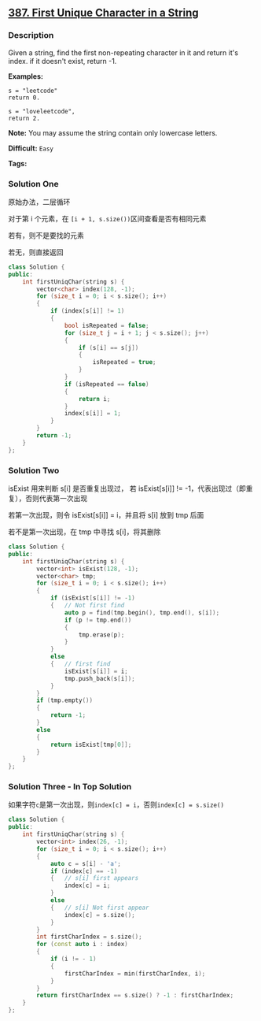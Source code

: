 ## [387. First Unique Character in a String](https://leetcode.com/problems/first-unique-character-in-a-string/#/description)

### Description

Given a string, find the first non-repeating character in it and return it's index. if it doesn't exist, return -1.

**Examples:**

```
s = "leetcode"
return 0.

s = "loveleetcode",
return 2.
```

**Note:** You may assume the string contain only lowercase letters.

**Difficult:** `Easy`

**Tags:**

### Solution One

原始办法，二层循环

对于第 i 个元素，在 `[i + 1, s.size())`区间查看是否有相同元素

若有，则不是要找的元素

若无，则直接返回

```c++
class Solution {
public:
    int firstUniqChar(string s) {
        vector<char> index(128, -1);
        for (size_t i = 0; i < s.size(); i++)
        {
            if (index[s[i]] != 1)
            {
                bool isRepeated = false;
                for (size_t j = i + 1; j < s.size(); j++)
                {
                    if (s[i] == s[j])
                    {
                        isRepeated = true;
                    }
                }
                if (isRepeated == false)
                {
                    return i;
                }
                index[s[i]] = 1;
            }
        }
        return -1;
    }
};
```

### Solution Two

isExist 用来判断 s[i] 是否重复出现过， 若 isExist[s[i]] != -1，代表出现过（即重复），否则代表第一次出现

若第一次出现，则令 isExist[s[i]] = i，并且将 s[i] 放到 tmp 后面

若不是第一次出现，在 tmp 中寻找 s[i]，将其删除

```c++
class Solution {
public:
    int firstUniqChar(string s) {
        vector<int> isExist(128, -1);
        vector<char> tmp;
        for (size_t i = 0; i < s.size(); i++)
        {
            if (isExist[s[i]] != -1)
            {	// Not first find
                auto p = find(tmp.begin(), tmp.end(), s[i]);
                if (p != tmp.end())
                {
                    tmp.erase(p);
                }
            }
            else
            {	// first find
                isExist[s[i]] = i;
                tmp.push_back(s[i]);
            }
        }
        if (tmp.empty())
        {
            return -1;
        }
        else
        {
            return isExist[tmp[0]];
        }
    }
};
```

### Solution Three - In Top Solution

如果字符`c`是第一次出现，则`index[c] = i`，否则`index[c] = s.size()`

```c++
class Solution {
public:
    int firstUniqChar(string s) {
        vector<int> index(26, -1);
        for (size_t i = 0; i < s.size(); i++)
        {
            auto c = s[i] - 'a';
            if (index[c] == -1)
            {	// s[i] first appears
                index[c] = i;
            }
            else
            {	// s[i] Not first appear
                index[c] = s.size();
            }
        }
        int firstCharIndex = s.size();
        for (const auto i : index)
        {
            if (i != - 1)
            {
                firstCharIndex = min(firstCharIndex, i);
            }
        }
        return firstCharIndex == s.size() ? -1 : firstCharIndex;
    }
};
```
